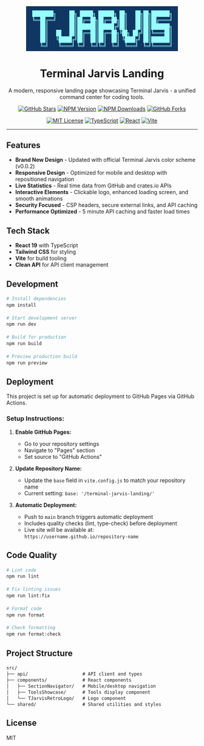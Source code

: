 <div align="center">
  <img src="public/updated-main-logo.jpg" alt="Terminal Jarvis" width="400">
  
  # Terminal Jarvis Landing
  
  A modern, responsive landing page showcasing Terminal Jarvis - a unified command center for coding tools.
  
  [![GitHub Stars](https://img.shields.io/github/stars/BA-CalderonMorales/terminal-jarvis?style=flat-square&logo=github&logoColor=white)](https://github.com/BA-CalderonMorales/terminal-jarvis)
  [![NPM Version](https://img.shields.io/npm/v/terminal-jarvis?style=flat-square&logo=npm&logoColor=white)](https://www.npmjs.com/package/terminal-jarvis)
  [![NPM Downloads](https://img.shields.io/npm/dw/terminal-jarvis?style=flat-square&logo=npm&logoColor=white)](https://www.npmjs.com/package/terminal-jarvis)
  [![GitHub Forks](https://img.shields.io/github/forks/BA-CalderonMorales/terminal-jarvis?style=flat-square&logo=github&logoColor=white)](https://github.com/BA-CalderonMorales/terminal-jarvis)
  
  [![MIT License](https://img.shields.io/badge/License-MIT-green.svg?style=flat-square)](https://choosealicense.com/licenses/mit/)
  [![TypeScript](https://img.shields.io/badge/TypeScript-007ACC?style=flat-square&logo=typescript&logoColor=white)](https://typescriptlang.org/)
  [![React](https://img.shields.io/badge/React-20232A?style=flat-square&logo=react&logoColor=61DAFB)](https://reactjs.org/)
  [![Vite](https://img.shields.io/badge/Vite-646CFF?style=flat-square&logo=vite&logoColor=white)](https://vitejs.dev/)
  
</div>

---

## Features

- **Brand New Design** - Updated with official Terminal Jarvis color scheme (v0.0.2)
- **Responsive Design** - Optimized for mobile and desktop with repositioned navigation
- **Live Statistics** - Real time data from GitHub and crates.io APIs  
- **Interactive Elements** - Clickable logo, enhanced loading screen, and smooth animations
- **Security Focused** - CSP headers, secure external links, and API caching
- **Performance Optimized** - 5 minute API caching and faster load times

## Tech Stack

- **React 19** with TypeScript
- **Tailwind CSS** for styling
- **Vite** for build tooling
- **Clean API** for API client management

## Development

```bash
# Install dependencies
npm install

# Start development server
npm run dev

# Build for production
npm run build

# Preview production build
npm run preview
```

## Deployment

This project is set up for automatic deployment to GitHub Pages via GitHub Actions.

### Setup Instructions:

1. **Enable GitHub Pages:**
   - Go to your repository settings
   - Navigate to "Pages" section
   - Set source to "GitHub Actions"

2. **Update Repository Name:**
   - Update the `base` field in `vite.config.js` to match your repository name
   - Current setting: `base: '/terminal-jarvis-landing/'`

3. **Automatic Deployment:**
   - Push to `main` branch triggers automatic deployment
   - Includes quality checks (lint, type-check) before deployment
   - Live site will be available at: `https://username.github.io/repository-name`

## Code Quality

```bash
# Lint code
npm run lint

# Fix linting issues
npm run lint:fix

# Format code
npm run format

# Check formatting
npm run format:check
```

## Project Structure

```
src/
├── api/                    # API client and types
├── components/             # React components
│   ├── SectionNavigator/   # Mobile/desktop navigation
│   ├── ToolsShowcase/      # Tools display component
│   └── TJarvisRetroLogo/   # Logo component
└── shared/                 # Shared utilities and styles
```

## License

MIT
